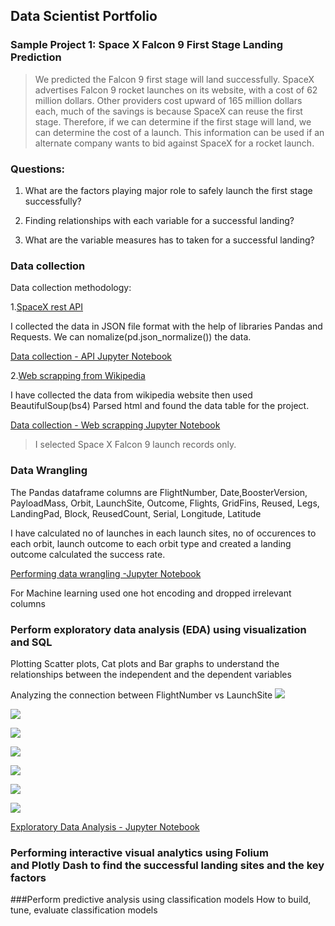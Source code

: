 ## Data Scientist Portfolio

### Sample Project 1: Space X Falcon 9 First Stage Landing Prediction
>We predicted the Falcon 9 first stage will land successfully. SpaceX advertises Falcon 9 rocket launches on its website, with a cost of 62 million dollars.
Other providers cost upward of 165 million dollars each, much of the savings is because SpaceX can reuse the first stage. 
Therefore, if we can determine if the first stage will land, we can determine the cost of a launch. This information can be used if an alternate company wants to bid against SpaceX for a rocket launch.

### Questions:

1. What are the factors playing major role to safely launch the first stage successfully?

2. Finding relationships with each variable for a successful landing?

3. What are the variable measures has to taken for a successful landing?

### Data collection

Data collection methodology:

1.[SpaceX rest API](https://api.spacexdata.com/v4/rockets/)

   I collected the data in JSON file format with the help of libraries Pandas and Requests. We can nomalize(pd.json_normalize()) the data.
   
   [Data collection - API Jupyter Notebook](https://github.com/HariharasudhanRajaguru-DS/IBM_Data-Science-/blob/main/jupyter-labs-spacex-data-collection-api.ipynb)
   
2.[Web scrapping from Wikipedia](https://en.wikipedia.org/w/index.php?title=List_of_Falcon_9_and_Falcon_Heavy_launches&oldid=1027686922)

   I have collected the data from wikipedia website then used BeautifulSoup(bs4) Parsed html and found the data table for the project.
   
   [Data collection - Web scrapping Jupyter Notebook](https://github.com/HariharasudhanRajaguru-DS/IBM_Data-Science-/blob/main/CapstoneProject_Web%20Scraping%20(1).ipynb)

>I selected Space X Falcon 9 launch records only.

### Data Wrangling

The Pandas dataframe columns are FlightNumber, Date,BoosterVersion, PayloadMass, Orbit, LaunchSite, Outcome, Flights, GridFins, Reused, Legs, LandingPad, Block, ReusedCount, Serial, Longitude, Latitude

I have calculated no of launches in each launch sites, no of occurences to each orbit, launch outcome to each orbit type and created a landing outcome calculated the success rate. 

[Performing data wrangling -Jupyter Notebook](https://github.com/HariharasudhanRajaguru-DS/IBM_Data-Science-/blob/main/Capstone_project-week1_Data%20Wrangling.ipynb)

For Machine learning used one hot encoding and dropped irrelevant columns 

### Perform exploratory data analysis (EDA) using visualization and SQL

Plotting Scatter plots, Cat plots and Bar graphs to understand the relationships between the independent and the dependent variables

Analyzing the connection between FlightNumber vs LaunchSite
![](https://github.com/HariharasudhanRajaguru-DS/Hariharasudhan-Rajaguru/blob/main/images/FlightNumber%20vs%20LaunchSite.png)

![](https://github.com/HariharasudhanRajaguru-DS/Hariharasudhan-Rajaguru/blob/main/images/FlightNumber%20vs.%20PayloadMass.png)


![](https://github.com/HariharasudhanRajaguru-DS/Hariharasudhan-Rajaguru/blob/main/images/FlightNumber%20and%20Orbit%20type.png)


![](https://github.com/HariharasudhanRajaguru-DS/Hariharasudhan-Rajaguru/blob/main/images/Payload%20and%20Launch%20Site.png)


![](https://github.com/HariharasudhanRajaguru-DS/Hariharasudhan-Rajaguru/blob/main/images/Payload%20and%20Orbit%20type.png)


![](https://github.com/HariharasudhanRajaguru-DS/Hariharasudhan-Rajaguru/blob/main/images/launch%20success%20yearly%20trend.png)


![](https://github.com/HariharasudhanRajaguru-DS/Hariharasudhan-Rajaguru/blob/main/images/success%20rate%20of%20each%20orbit%20type.png)



[Exploratory Data Analysis - Jupyter Notebook](https://github.com/HariharasudhanRajaguru-DS/IBM_Data-Science-/blob/main/Capstone_project-week2-DataAnalysis_EDA_matplotlib.ipynb)

### Performing interactive visual analytics using Folium and Plotly Dash to find the successful landing sites and the key factors
###Perform predictive analysis using classification models
How to build, tune, evaluate classification models



